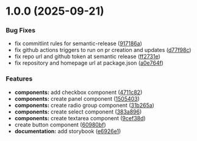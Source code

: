 # 1.0.0 (2025-09-21)

### Bug Fixes

- fix commitlint rules for semantic-release ([917186a](https://github.com/devdado/gedado-ui/commit/917186a660261d0341fc81ec95fba21ac3ee243d))
- fix github actions triggers to run on pr creation and updates ([d77f98c](https://github.com/devdado/gedado-ui/commit/d77f98c1824f588a8bc683fa1a574c78cbc49610))
- fix repo url and github token at semantic release ([ff2731e](https://github.com/devdado/gedado-ui/commit/ff2731e6f583e464d4e5e1e55382ce45061a700e))
- fix repository and homepage url at package.json ([a0e764f](https://github.com/devdado/gedado-ui/commit/a0e764ffc05168a98836d262b4cd239323d6ad38))

### Features

- **components:** add checkbox component ([4711c82](https://github.com/devdado/gedado-ui/commit/4711c82c38e68cf3686461c55e5cbf4a07620428))
- **components:** create panel component ([1505403](https://github.com/devdado/gedado-ui/commit/150540332e1743a3d9e28dd1766fe952d863b6db))
- **components:** create radio group component ([31b265a](https://github.com/devdado/gedado-ui/commit/31b265ac0eac6b290db379299f7a9b6752a8c1bf))
- **components:** create select component ([383a896](https://github.com/devdado/gedado-ui/commit/383a896dda5b7335fa73a15c376193c41da03a5d))
- **components:** create textarea component ([9cef38d](https://github.com/devdado/gedado-ui/commit/9cef38d1c6b73a9561e4007554eca4c08e290d72))
- create button component ([60980bf](https://github.com/devdado/gedado-ui/commit/60980bfe24e4ba78f117c93b89df1995c4c78108))
- **documentation:** add storybook ([e6926e1](https://github.com/devdado/gedado-ui/commit/e6926e1158ab92645af19f30992cc78543c1987a))
